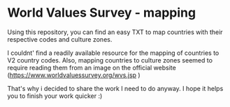 # World Values Survey - mapping
Using this repository, you can find an easy TXT to map countries with their respective codes and culture zones.

I couldnt' find a readily available resource for the mapping of countries to V2 country codes. Also, mapping countries to culture zones seemed to require reading them from an image on the official website (https://www.worldvaluessurvey.org/wvs.jsp )

That's why i decided to share the work I need to do anyway. I hope it helps you to finish your work quicker :)
